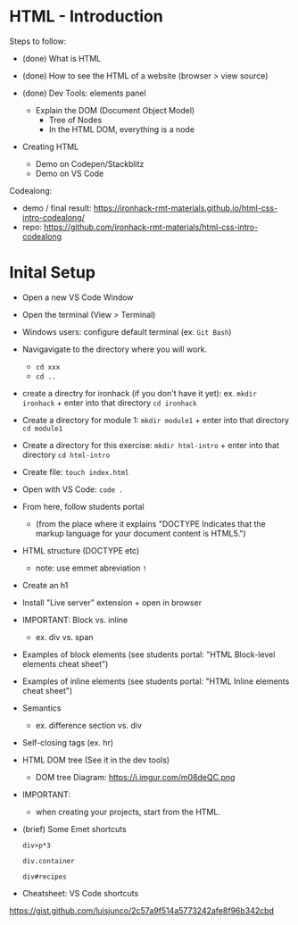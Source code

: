 
# HTML - Introduction

<!-- 

Note: very brief (mention just the basics)

-->


Steps to follow:

- (done) What is HTML

- (done) How to see the HTML of a website (browser > view source)

- (done) Dev Tools: elements panel
  - Explain the DOM (Document Object Model)
    - Tree of Nodes
    - In the HTML DOM, everything is a node

- Creating HTML
  - Demo on Codepen/Stackblitz
  - Demo on VS Code


Codealong:
- demo / final result: https://ironhack-rmt-materials.github.io/html-css-intro-codealong/
- repo: https://github.com/ironhack-rmt-materials/html-css-intro-codealong



# Inital Setup

  <!-- @todo: create list/gist with the steps to follow -->

  - Open a new VS Code Window

  - Open the terminal (View > Terminal)

  - Windows users: configure default terminal (ex. `Git Bash`)

  - Navigavigate to the directory where you will work.
    - `cd xxx`
    - `cd ..`

  - create a directry for ironhack (if you don't have it yet): ex. `mkdir ironhack` + enter into that directory `cd ironhack`

  - Create a directory for module 1: `mkdir module1` + enter into that directory `cd module1`

  - Create a directory for this exercise: `mkdir html-intro` + enter into that directory `cd html-intro`

  - Create file: `touch index.html`

  - Open with VS Code: `code .`


<!--

@todo:
- create cheatsheet Unix commands
- some examples: see prework

-->


- From here, follow students portal 
  - (from the place where it explains "DOCTYPE Indicates that the markup language for your document content is HTML5.")



- HTML structure (DOCTYPE etc)
  - note: use emmet abreviation `!`
- Create an h1
- Install "Live server" extension + open in browser
- IMPORTANT: Block vs. inline
  - ex. div vs. span
- Examples of block elements (see students portal: "HTML Block-level elements cheat sheet")
- Examples of inline elements (see students portal: "HTML Inline elements cheat sheet")
- Semantics 
  - ex. difference section vs. div
- Self-closing tags (ex. hr)
- HTML DOM tree (See it in the dev tools)
  - DOM tree Diagram: https://i.imgur.com/m08deQC.png


- IMPORTANT:
  - when creating your projects, start from the HTML.


- (brief) Some Emet shortcuts

  ```
  div>p*3

  div.container

  div#recipes
  ```


- Cheatsheet: VS Code shortcuts

https://gist.github.com/luisjunco/2c57a9f514a5773242afe8f96b342cbd

